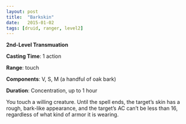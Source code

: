 ```yaml
---
layout: post
title:  "Barkskin"
date:   2015-01-02
tags: [druid, ranger, level2]
---
```


**2nd-Level Transmuation**

**Casting Time**: 1 action

**Range**: touch

**Components**: V, S, M (a handful of oak bark)

**Duration**: Concentration, up to 1 hour

You touch a willing creature. Until the spell ends, the target’s skin has a rough, bark-like appearance, and the target’s AC can’t be less than 16, regardless of what kind of armor it is wearing.
